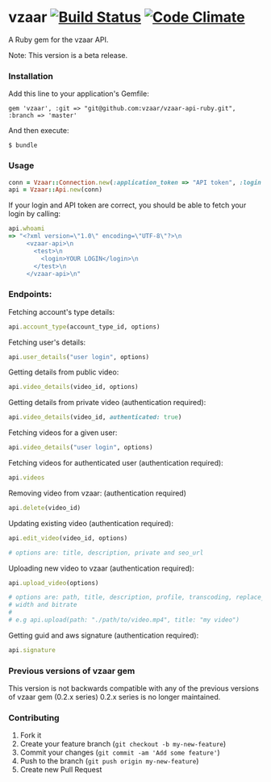 # vzaar  [![Build Status](https://secure.travis-ci.org/vzaar/vzaar.png)](http://travis-ci.org/vzaar/vzaar) [![Code Climate](https://codeclimate.com/github/vzaar/vzaar-api-ruby.png)](https://codeclimate.com/github/vzaar/vzaar-api-ruby)

A Ruby gem for the vzaar API.

Note: This version is a beta release.

### Installation

Add this line to your application's Gemfile:

    gem 'vzaar', :git => "git@github.com:vzaar/vzaar-api-ruby.git", :branch => 'master'

And then execute:

    $ bundle


### Usage

```ruby
conn = Vzaar::Connection.new(:application_token => "API token", :login => "vzaar login")
api = Vzaar::Api.new(conn)
```

If your login and API token are correct, you should be able to fetch your login by calling:
```ruby
api.whoami
=> "<?xml version=\"1.0\" encoding=\"UTF-8\"?>\n
     <vzaar-api>\n
       <test>\n
         <login>YOUR LOGIN</login>\n
       </test>\n
     </vzaar-api>\n"
```

### Endpoints:

Fetching account's type details:
```ruby
api.account_type(account_type_id, options)
```

Fetching user's details:
```ruby
api.user_details("user login", options)
```

Getting details from public video:
```ruby
api.video_details(video_id, options)
```

Getting details from private video (authentication required):
```ruby
api.video_details(video_id, authenticated: true)
```

Fetching videos for a given user:
```ruby
api.video_details("user login", options)
```

Fetching videos for authenticated user (authentication required):
```ruby
api.videos
```

Removing video from vzaar: (authentication required)
```ruby
api.delete(video_id)
```

Updating existing video (authentication required):
```ruby
api.edit_video(video_id, options)

# options are: title, description, private and seo_url
```

Uploading new video to vzaar (authentication required):
```ruby
api.upload_video(options)

# options are: path, title, description, profile, transcoding, replace_id,
# width and bitrate
#
# e.g api.upload(path: "./path/to/video.mp4", title: "my video")
```

Getting guid and aws signature (authentication required):
```ruby
api.signature
```

### Previous versions of vzaar gem

This version is not backwards compatible with any of the previous versions of vzaar gem (0.2.x series)
0.2.x series is no longer maintained.


### Contributing

1. Fork it
2. Create your feature branch (`git checkout -b my-new-feature`)
3. Commit your changes (`git commit -am 'Add some feature'`)
4. Push to the branch (`git push origin my-new-feature`)
5. Create new Pull Request
